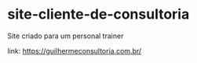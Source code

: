 # site-cliente-de-consultoria

Site criado para um personal trainer 

link: https://guilhermeconsultoria.com.br/
